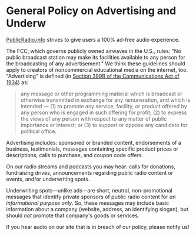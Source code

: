 # General Policy on Advertising and Underw
[PublicRadio.info](http://www.publicradio.info) strives to give users a 100% ad-free audio experience.

The FCC, which governs publicly owned airwaves in the U.S., rules: "No public broadcast station may make its facilities available to any person for the broadcasting of any advertisement." We think these guidelines should apply to creators of noncommercial educational media on the internet, too. "Advertising" is defined (in [Section 399B of the Communications Act of 1934](https://www.fcc.gov/media/radio/nature-of-educational-broadcasting)) as:

>any message or other programming material which is broadcast or otherwise transmitted
>in exchange for any remuneration, and which is intended —
> (1) to promote any service, facility, or product offered by any person who is engaged in
>such offering for profit;
> (2) to express the views of any person with respect to any matter of public importance or
>interest; or
> (3) to support or oppose any candidate for political office.

Advertising includes: sponsored or branded content, endorsements of a business, testimonials, messages containing specific product prices or descriptions, calls to purchase, and coupon code offers.

On our radio streams and podcasts you may hear: calls for donations, fundraising drives, announcements regarding public radio content or events, and/or underwriting spots.

Underwriting spots—unlike ads—are short, neutral, non-promotional messages that identify private sponsors of public radio content for _an informational purpose only_. So, these messages may include basic information about a company (website, address, an identifying slogan), but should _not_ promote that company's goods or services.

If you hear audio on our site that is in breach of our policy, please notify us!
